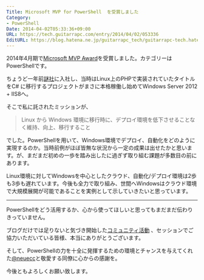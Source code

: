 ```yaml
---
Title: Microsoft MVP for PowerShell  を受賞しました
Category:
- PowerShell
Date: 2014-04-02T05:33:36+09:00
URL: https://tech.guitarrapc.com/entry/2014/04/02/053336
EditURL: https://blog.hatena.ne.jp/guitarrapc_tech/guitarrapc-tech.hatenablog.com/atom/entry/12921228815721160695
---
```


2014年4月期で[Microsoft MVP Award](http://mvp.microsoft.com/ja-jp/overview.aspx)を受賞しました。カテゴリーはPowerShellです。 


ちょうど一年前[謎社](http://grani.jp/)に入社し、当時はLinux上のPHPで実装されていたタイトルをC# に移行するプロジェクトがまさに本格稼働し始めてWindows Server 2012 + IIS8へ。

そこで私に託されたミッションが、

> Linux から Windows 環境に移行時に、デプロイ環境を低下させることなく維持、向上、移行すること

でした。PowerShellを用いて、Windows環境でデプロイ、自動化をどのように実現するのか。当時前例がほぼ皆無な状況から一定の成果は出せたかと思います。が、まだまだ初めの一歩を踏み出したに過ぎず取り組む課題が多数目の前にあります。

Linux環境に対してWindowsを中心としたクラウド、自動化/デプロイ環境は2歩も3歩も遅れています。今後も全力で取り組み、世間へWindowsはクラウド環境で大規模展開が可能であることを実例として示していきたいと思っています。

----

PowerShellをどう活用するか、心から使ってほしいと思ってもまだまだ伝わりきっていません。

ブログだけでは足りないと気づき開始した[コミュニティ活動](http://powershellgroup.org/node/429) 、セッションでご協力いただいている皆様、本当にありがとうございます。

そして、PowerShellの力を十全に発揮するための環境とチャンスを与えてくれた[@neuecc](https://twitter.com/neuecc)と敬愛する同僚に心からの感謝を。

今後ともよろしくお願い致します。
